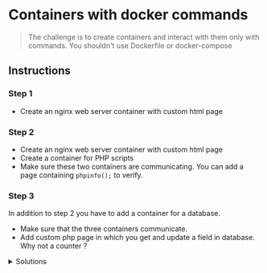 # Containers with docker commands

> The challenge is to create containers and interact with them only with commands.
> You shouldn't use Dockerfile or docker-compose

## Instructions

### Step 1

- Create an nginx web server container with custom html page

### Step 2

- Create an nginx web server container with custom html page
- Create a container for PHP scripts
- Make sure these two containers are communicating. You can add a page containing ```phpinfo();``` to verify.

### Step 3

In addition to step 2 you have to add a container for a database.

- Make sure that the three containers communicate.
- Add custom php page in which you get and update a field in database. Why not a counter ?

<details>
<summary>Solutions</summary>
<h3>Step 1</h3>

```bash
docker container run --name nginx -d -v $(pwd)/using-docker-commands/tp/step1/:/usr/share/nginx/html -p 8080:80 nginx
```

<p>To allow communication between containers we have to create networks</p>

```bash
docker network create my-custom-network-1
docker network create my-custom-network-2
```

<h3>Step 2</h3>

```bash
docker container run --name php -d -v $(pwd)/using-docker-commands/tp/step2/code:/code --network=custom-network-1 php:fpm  

docker container run --name nginx -d -v $(pwd)/using-docker-commands/tp/step2/code:/code -v $(pwd)/using-docker-commands/tp/step2/site.conf:/etc/nginx/conf.d/default.conf --link php:php --network=custom-network-1 -p 8080:80 nginx
```

<h3>Step 3</h3>

```bash
rm -rf ~/Desktop/Courses/DevOps/docker/using-docker-commands/tp/step3/mysql/*  

docker container run --name mariadb -e MYSQL_DATABASE=mariadocker -e MYSQL_ROOT_PASSWORD=root -e MYSQL_ALLOW_EMPTY_PASSWORD=yes -d -v $(pwd)/using-docker-commands/tp/step3/mysql:/var/lib/mysql -v $(pwd)/using-docker-commands/tp/step3/scripts:/docker-entrypoint-initdb.d --network=custom-network-2 mariadb

docker container run --name php -d -v $(pwd)/using-docker-commands/tp/step3/code:/code --link mariadb:mariadb --network=custom-network-2 php:7.3-fpm  

docker exec -i php docker-php-ext-install pdo_mysql

docker restart php

docker container run --name nginx -d -v $(pwd)/using-docker-commands/tp/step3/site.conf:/etc/nginx/conf.d/default.conf --link php:php --network=custom-network-2 -p 8080:80 nginx
```

</details>
